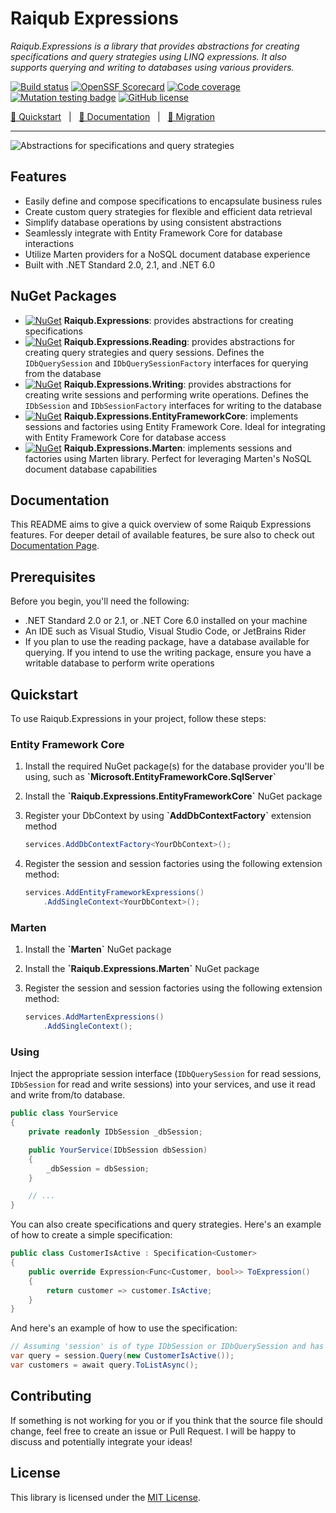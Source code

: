 # Raiqub Expressions

_Raiqub.Expressions is a library that provides abstractions for creating specifications and query strategies using LINQ expressions. It also supports querying and writing to databases using various providers._

[![Build status](https://github.com/skarllot/Expressions/actions/workflows/dotnet.yml/badge.svg?branch=main)](https://github.com/skarllot/Expressions/actions)
[![OpenSSF Scorecard](https://api.securityscorecards.dev/projects/github.com/skarllot/Expressions/badge)](https://securityscorecards.dev/viewer/?uri=github.com/skarllot/Expressions)
[![Code coverage](https://codecov.io/gh/skarllot/Expressions/branch/main/graph/badge.svg)](https://codecov.io/gh/skarllot/Expressions)
[![Mutation testing badge](https://img.shields.io/endpoint?style=flat&url=https%3A%2F%2Fbadge-api.stryker-mutator.io%2Fgithub.com%2Fskarllot%2FExpressions%2Fmain)](https://dashboard.stryker-mutator.io/reports/github.com/skarllot/Expressions/main)
[![GitHub license](https://img.shields.io/badge/license-MIT-blue.svg?style=flat)](https://raw.githubusercontent.com/skarllot/Expressions/master/LICENSE)

[🏃 Quickstart](#quickstart) &nbsp; | &nbsp; [📖 Documentation](https://fgodoy.me/Expressions/) &nbsp; | &nbsp; [🔄 Migration](https://fgodoy.me/Expressions/migration-guide.html)

<hr />

![Abstractions for specifications and query strategies](https://raw.github.com/skarllot/Expressions/main/logos/logo-horizontal-red-black-button-slogan.png "Raiqub Expressions")

## Features
* Easily define and compose specifications to encapsulate business rules
* Create custom query strategies for flexible and efficient data retrieval
* Simplify database operations by using consistent abstractions
* Seamlessly integrate with Entity Framework Core for database interactions
* Utilize Marten providers for a NoSQL document database experience
* Built with .NET Standard 2.0, 2.1, and .NET 6.0

## NuGet Packages
* [![NuGet](https://buildstats.info/nuget/Raiqub.Expressions)](https://www.nuget.org/packages/Raiqub.Expressions/) **Raiqub.Expressions**: provides abstractions for creating specifications
* [![NuGet](https://buildstats.info/nuget/Raiqub.Expressions.Reading)](https://www.nuget.org/packages/Raiqub.Expressions.Reading/) **Raiqub.Expressions.Reading**: provides abstractions for creating query strategies and query sessions. Defines the `IDbQuerySession` and `IDbQuerySessionFactory` interfaces for querying from the database
* [![NuGet](https://buildstats.info/nuget/Raiqub.Expressions.Writing)](https://www.nuget.org/packages/Raiqub.Expressions.Writing/) **Raiqub.Expressions.Writing**: provides abstractions for creating write sessions and performing write operations. Defines the `IDbSession` and `IDbSessionFactory` interfaces for writing to the database
* [![NuGet](https://buildstats.info/nuget/Raiqub.Expressions.EntityFrameworkCore)](https://www.nuget.org/packages/Raiqub.Expressions.EntityFrameworkCore/) **Raiqub.Expressions.EntityFrameworkCore**: implements sessions and factories using Entity Framework Core. Ideal for integrating with Entity Framework Core for database access
* [![NuGet](https://buildstats.info/nuget/Raiqub.Expressions.Marten)](https://www.nuget.org/packages/Raiqub.Expressions.Marten/) **Raiqub.Expressions.Marten**: implements sessions and factories using Marten library. Perfect for leveraging Marten's NoSQL document database capabilities

## Documentation
This README aims to give a quick overview of some Raiqub Expressions features. For deeper detail of available features, be sure also to check out [Documentation Page](https://fgodoy.me/Expressions/).

## Prerequisites
Before you begin, you'll need the following:

* .NET Standard 2.0 or 2.1, or .NET Core 6.0 installed on your machine
* An IDE such as Visual Studio, Visual Studio Code, or JetBrains Rider
* If you plan to use the reading package, have a database available for querying. If you intend to use the writing package, ensure you have a writable database to perform write operations

## Quickstart

To use Raiqub.Expressions in your project, follow these steps:

### Entity Framework Core

1. Install the required NuGet package(s) for the database provider you'll be using, such as **\`Microsoft.EntityFrameworkCore.SqlServer\`**

2. Install the **\`Raiqub.Expressions.EntityFrameworkCore\`** NuGet package

3. Register your DbContext by using **\`AddDbContextFactory\`** extension method

    ```csharp
    services.AddDbContextFactory<YourDbContext>();
    ```

4. Register the session and session factories using the following extension method:

    ```csharp
    services.AddEntityFrameworkExpressions()
        .AddSingleContext<YourDbContext>();
    ```

### Marten

1. Install the **\`Marten\`** NuGet package

2. Install the **\`Raiqub.Expressions.Marten\`** NuGet package

3. Register the session and session factories using the following extension method:

    ```csharp
    services.AddMartenExpressions()
        .AddSingleContext();
    ```

### Using

Inject the appropriate session interface (`IDbQuerySession` for read sessions, `IDbSession` for read and write sessions) into your services, and use it read and write from/to database.

```csharp
public class YourService
{
    private readonly IDbSession _dbSession;

    public YourService(IDbSession dbSession)
    {
        _dbSession = dbSession;
    }

    // ...
}
```
You can also create specifications and query strategies. Here's an example of how to create a simple specification:

```csharp
public class CustomerIsActive : Specification<Customer>
{
    public override Expression<Func<Customer, bool>> ToExpression()
    {
        return customer => customer.IsActive;
    }
}
```
And here's an example of how to use the specification:

```csharp
// Assuming 'session' is of type IDbSession or IDbQuerySession and has been injected
var query = session.Query(new CustomerIsActive());
var customers = await query.ToListAsync();
```

## Contributing

If something is not working for you or if you think that the source file
should change, feel free to create an issue or Pull Request.
I will be happy to discuss and potentially integrate your ideas!

## License

This library is licensed under the [MIT License](./LICENSE).

